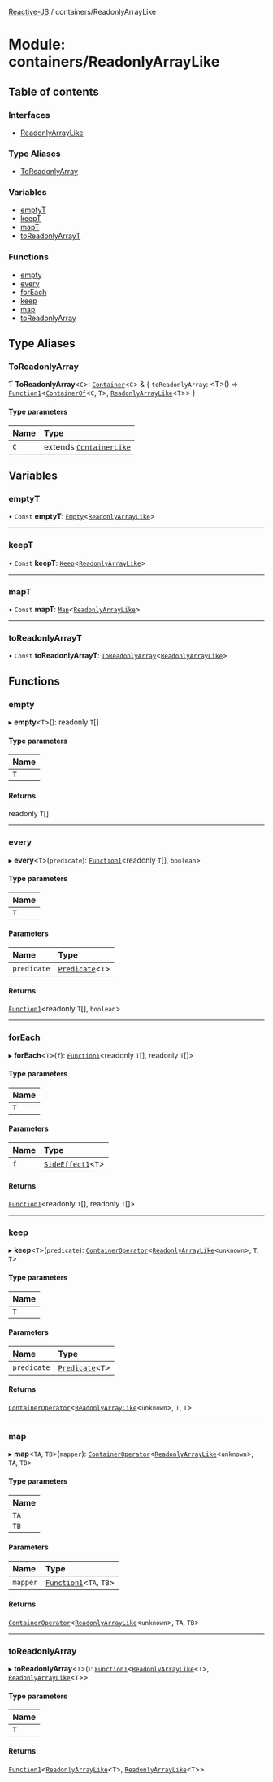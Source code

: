 [Reactive-JS](../README.md) / containers/ReadonlyArrayLike

# Module: containers/ReadonlyArrayLike

## Table of contents

### Interfaces

- [ReadonlyArrayLike](../interfaces/containers_ReadonlyArrayLike.ReadonlyArrayLike.md)

### Type Aliases

- [ToReadonlyArray](containers_ReadonlyArrayLike.md#toreadonlyarray)

### Variables

- [emptyT](containers_ReadonlyArrayLike.md#emptyt)
- [keepT](containers_ReadonlyArrayLike.md#keept)
- [mapT](containers_ReadonlyArrayLike.md#mapt)
- [toReadonlyArrayT](containers_ReadonlyArrayLike.md#toreadonlyarrayt)

### Functions

- [empty](containers_ReadonlyArrayLike.md#empty)
- [every](containers_ReadonlyArrayLike.md#every)
- [forEach](containers_ReadonlyArrayLike.md#foreach)
- [keep](containers_ReadonlyArrayLike.md#keep)
- [map](containers_ReadonlyArrayLike.md#map)
- [toReadonlyArray](containers_ReadonlyArrayLike.md#toreadonlyarray-1)

## Type Aliases

### ToReadonlyArray

Ƭ **ToReadonlyArray**<`C`\>: [`Container`](containers_ContainerLike.md#container)<`C`\> & { `toReadonlyArray`: <T\>() => [`Function1`](util_functions.md#function1)<[`ContainerOf`](containers_ContainerLike.md#containerof)<`C`, `T`\>, [`ReadonlyArrayLike`](../interfaces/containers_ReadonlyArrayLike.ReadonlyArrayLike.md)<`T`\>\>  }

#### Type parameters

| Name | Type |
| :------ | :------ |
| `C` | extends [`ContainerLike`](../interfaces/containers_ContainerLike.ContainerLike.md) |

## Variables

### emptyT

• `Const` **emptyT**: [`Empty`](containers_ContainerLike.md#empty)<[`ReadonlyArrayLike`](../interfaces/containers_ReadonlyArrayLike.ReadonlyArrayLike.md)\>

___

### keepT

• `Const` **keepT**: [`Keep`](containers_ContainerLike.md#keep)<[`ReadonlyArrayLike`](../interfaces/containers_ReadonlyArrayLike.ReadonlyArrayLike.md)\>

___

### mapT

• `Const` **mapT**: [`Map`](containers_ContainerLike.md#map)<[`ReadonlyArrayLike`](../interfaces/containers_ReadonlyArrayLike.ReadonlyArrayLike.md)\>

___

### toReadonlyArrayT

• `Const` **toReadonlyArrayT**: [`ToReadonlyArray`](containers_ReadonlyArrayLike.md#toreadonlyarray)<[`ReadonlyArrayLike`](../interfaces/containers_ReadonlyArrayLike.ReadonlyArrayLike.md)\>

## Functions

### empty

▸ **empty**<`T`\>(): readonly `T`[]

#### Type parameters

| Name |
| :------ |
| `T` |

#### Returns

readonly `T`[]

___

### every

▸ **every**<`T`\>(`predicate`): [`Function1`](util_functions.md#function1)<readonly `T`[], `boolean`\>

#### Type parameters

| Name |
| :------ |
| `T` |

#### Parameters

| Name | Type |
| :------ | :------ |
| `predicate` | [`Predicate`](util_functions.md#predicate)<`T`\> |

#### Returns

[`Function1`](util_functions.md#function1)<readonly `T`[], `boolean`\>

___

### forEach

▸ **forEach**<`T`\>(`f`): [`Function1`](util_functions.md#function1)<readonly `T`[], readonly `T`[]\>

#### Type parameters

| Name |
| :------ |
| `T` |

#### Parameters

| Name | Type |
| :------ | :------ |
| `f` | [`SideEffect1`](util_functions.md#sideeffect1)<`T`\> |

#### Returns

[`Function1`](util_functions.md#function1)<readonly `T`[], readonly `T`[]\>

___

### keep

▸ **keep**<`T`\>(`predicate`): [`ContainerOperator`](containers_ContainerLike.md#containeroperator)<[`ReadonlyArrayLike`](../interfaces/containers_ReadonlyArrayLike.ReadonlyArrayLike.md)<`unknown`\>, `T`, `T`\>

#### Type parameters

| Name |
| :------ |
| `T` |

#### Parameters

| Name | Type |
| :------ | :------ |
| `predicate` | [`Predicate`](util_functions.md#predicate)<`T`\> |

#### Returns

[`ContainerOperator`](containers_ContainerLike.md#containeroperator)<[`ReadonlyArrayLike`](../interfaces/containers_ReadonlyArrayLike.ReadonlyArrayLike.md)<`unknown`\>, `T`, `T`\>

___

### map

▸ **map**<`TA`, `TB`\>(`mapper`): [`ContainerOperator`](containers_ContainerLike.md#containeroperator)<[`ReadonlyArrayLike`](../interfaces/containers_ReadonlyArrayLike.ReadonlyArrayLike.md)<`unknown`\>, `TA`, `TB`\>

#### Type parameters

| Name |
| :------ |
| `TA` |
| `TB` |

#### Parameters

| Name | Type |
| :------ | :------ |
| `mapper` | [`Function1`](util_functions.md#function1)<`TA`, `TB`\> |

#### Returns

[`ContainerOperator`](containers_ContainerLike.md#containeroperator)<[`ReadonlyArrayLike`](../interfaces/containers_ReadonlyArrayLike.ReadonlyArrayLike.md)<`unknown`\>, `TA`, `TB`\>

___

### toReadonlyArray

▸ **toReadonlyArray**<`T`\>(): [`Function1`](util_functions.md#function1)<[`ReadonlyArrayLike`](../interfaces/containers_ReadonlyArrayLike.ReadonlyArrayLike.md)<`T`\>, [`ReadonlyArrayLike`](../interfaces/containers_ReadonlyArrayLike.ReadonlyArrayLike.md)<`T`\>\>

#### Type parameters

| Name |
| :------ |
| `T` |

#### Returns

[`Function1`](util_functions.md#function1)<[`ReadonlyArrayLike`](../interfaces/containers_ReadonlyArrayLike.ReadonlyArrayLike.md)<`T`\>, [`ReadonlyArrayLike`](../interfaces/containers_ReadonlyArrayLike.ReadonlyArrayLike.md)<`T`\>\>
